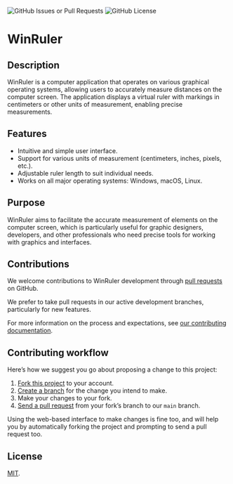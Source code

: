 ![GitHub Issues or Pull Requests](https://img.shields.io/github/issues/dompiotr85/WinRuler)
![GitHub License](https://img.shields.io/github/license/dompiotr85/WinRuler)

# WinRuler

## Description

WinRuler is a computer application that operates on various graphical operating systems, allowing users to
accurately measure distances on the computer screen. The application displays a virtual ruler with markings
in centimeters or other units of measurement, enabling precise measurements.

## Features

- Intuitive and simple user interface.
- Support for various units of measurement (centimeters, inches, pixels, etc.).
- Adjustable ruler length to suit individual needs.
- Works on all major operating systems: Windows, macOS, Linux.

## Purpose

WinRuler aims to facilitate the accurate measurement of elements on the computer screen, which is particularly
useful for graphic designers, developers, and other professionals who need precise tools for working with
graphics and interfaces.

## Contributions

We welcome contributions to WinRuler development through [pull requests](https://github.com/dompiotr85/WinRuler/pulls) on GitHub.

We prefer to take pull requests in our active development branches, particularly for new features.

For more information on the process and expectations, see [our contributing documentation](https://github.com/dompiotr85/WinRuler/blob/main/CONTRIBUTING.md).


## Contributing workflow

Here’s how we suggest you go about proposing a change to this project:

1. [Fork this project][fork] to your account.
2. [Create a branch][branch] for the change you intend to make.
3. Make your changes to your fork.
4. [Send a pull request][pr] from your fork’s branch to our `main` branch.

Using the web-based interface to make changes is fine too, and will help you
by automatically forking the project and prompting to send a pull request too.

[fork]: https://help.github.com/articles/fork-a-repo/
[branch]: https://help.github.com/articles/creating-and-deleting-branches-within-your-repository
[pr]: https://help.github.com/articles/using-pull-requests/

## License

[MIT](./LICENSE).